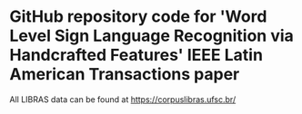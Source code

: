 # GitHub repository code for 'Word Level Sign Language Recognition via Handcrafted Features' IEEE Latin American Transactions paper

All LIBRAS data can be found at https://corpuslibras.ufsc.br/
